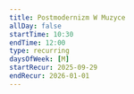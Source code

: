```yaml
---
title: Postmodernizm W Muzyce
allDay: false
startTime: 10:30
endTime: 12:00
type: recurring
daysOfWeek: [M]
startRecur: 2025-09-29
endRecur: 2026-01-01
---
```


